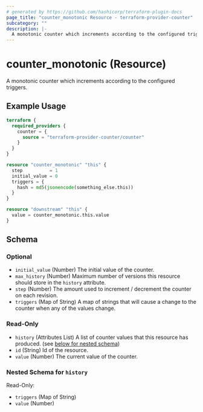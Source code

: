 ```yaml
---
# generated by https://github.com/hashicorp/terraform-plugin-docs
page_title: "counter_monotonic Resource - terraform-provider-counter"
subcategory: ""
description: |-
  A monotonic counter which increments according to the configured triggers.
---
```


# counter_monotonic (Resource)

A monotonic counter which increments according to the configured triggers.

## Example Usage

```terraform
terraform {
  required_providers {
    counter = {
      source = "terraform-provider-counter/counter"
    }
  }
}

resource "counter_monotonic" "this" {
  step          = 1
  initial_value = 0
  triggers = {
    hash = md5(jsonencode(something_else.this))
  }
}

resource "downstream" "this" {
  value = counter_monotonic.this.value
}
```

<!-- schema generated by tfplugindocs -->
## Schema

### Optional

- `initial_value` (Number) The initial value of the counter.
- `max_history` (Number) Maximum number of versions this resource should store in the `history` attribute.
- `step` (Number) The amount used to increment / decrement the counter on each revision.
- `triggers` (Map of String) A map of strings that will cause a change to the counter when any of the values change.

### Read-Only

- `history` (Attributes List) A list of counter values that this resource has produced. (see [below for nested schema](#nestedatt--history))
- `id` (String) Id of the resource.
- `value` (Number) The current value of the counter.

<a id="nestedatt--history"></a>
### Nested Schema for `history`

Read-Only:

- `triggers` (Map of String)
- `value` (Number)
